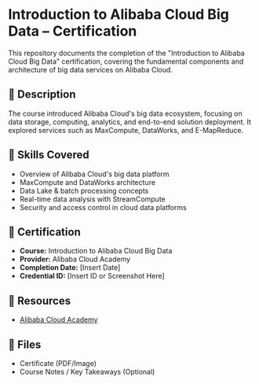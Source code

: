 # Introduction to Alibaba Cloud Big Data – Certification

This repository documents the completion of the "Introduction to Alibaba Cloud Big Data" certification, covering the fundamental components and architecture of big data services on Alibaba Cloud.

## 📌 Description
The course introduced Alibaba Cloud's big data ecosystem, focusing on data storage, computing, analytics, and end-to-end solution deployment. It explored services such as MaxCompute, DataWorks, and E-MapReduce.

## 🧠 Skills Covered
- Overview of Alibaba Cloud's big data platform
- MaxCompute and DataWorks architecture
- Data Lake & batch processing concepts
- Real-time data analysis with StreamCompute
- Security and access control in cloud data platforms

## 🏅 Certification
- **Course:** Introduction to Alibaba Cloud Big Data  
- **Provider:** Alibaba Cloud Academy  
- **Completion Date:** [Insert Date]  
- **Credential ID:** [Insert ID or Screenshot Here]

## 🔗 Resources
- [Alibaba Cloud Academy](https://edu.alibabacloud.com)

## 📂 Files
- Certificate (PDF/Image)  
- Course Notes / Key Takeaways (Optional)

